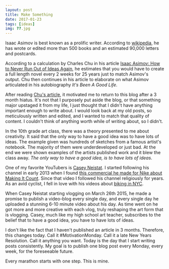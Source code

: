```yaml
---
layout: post
title: Make Something
date: 2017-01-23
tags: [ideas]
img: ??.jpg
---
```


Isaac Asimov is best known as a prolific writer. According to [wikipedia](https://en.wikipedia.org/wiki/Isaac_Asimov), he has  wrote or edited more than 500 books and an estimated 90,000 letters and postcards.

According to a calculation by Charles Chu in his article [Isaac Asimov: How to Never Run Out of Ideas Again](https://medium.com/personal-growth/isaac-asimov-how-to-never-run-out-of-ideas-again-b7bf8e09cc91#.k5kjayciw), he estimates that you would have to create a full length novel every 2 weeks for 25 years just to match Asimov's output. Chu then continues in his article to elaborate on what Asimov articulated in his autobiography _It's Been A Good Life_.

After reading [Chu's article](https://medium.com/personal-growth/isaac-asimov-how-to-never-run-out-of-ideas-again-b7bf8e09cc91#.k5kjayciw), it motivated me to return to this blog after a 3 month hiatus. It's not that I purposely put aside the blog, or that something major upstaged it from my life, I just thought that I didn't have anything important enough to write about. I would look back at my old posts, so meticulously written and edited, and I wanted to match that quality of content. I couldn't think of anything worth while of writing about, so I didn't.

In the 10th grade art class, there was a theory presented to me about creativity. It said that the only way to have a good idea was to have lots of ideas. The example given was hundreds of sketches from a famous artist's notebook. The majority of them were underdeveloped or just bad. At the end we were shown examples of the artists published work and it blew the class away. _The only way to have a good idea, is to have lots of ideas_.

One of my favorite YouTubers is [Casey Neistat](https://www.youtube.com/user/caseyneistat). I started following his channel in early 2013 when I found [this commercial he made for Nike about Making It Count](https://www.youtube.com/watch?v=WxfZkMm3wcg&list=PLTHOlLMWEwVy2ZNmdrwRlRlVfZ8fiR_ms&index=2). Since that video I followed his channel religiously for years. As an avid cyclist, I fell in love with his videos about [biking in NYC](https://www.youtube.com/watch?v=bzE-IMaegzQ).

When Casey Neistat starting vlogging on March 26th 2015, he made a promise to publish a video-blog every single day, and every single day he uploaded a stunning 6-10 minute video about his day. As time went on he got more and more creative with each vlog, truly reshaping the art form that is vlogging. Casey, much like my high school art teacher, subscribes to the belief that to have a good idea, you have to have lots of ideas.

I don't like the fact that I haven't published an article in 3 months. Therefore, this changes today. Call it #MotivationMonday. Call it a late New Years Resolution. Call it anything you want. Today is the day that I start writing posts consistently. My goal is to publish one blog post every Monday, every week, for the foreseeable future.

Every marathon starts with one step. This is mine. 
